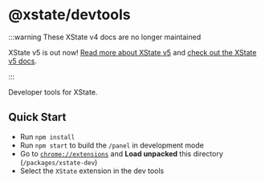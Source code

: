 # @xstate/devtools

:::warning These XState v4 docs are no longer maintained

XState v5 is out now! [Read more about XState v5](https://stately.ai/blog/2023-12-01-xstate-v5) and [check out the XState v5 docs](https://stately.ai/docs/xstate).

:::

Developer tools for XState.

## Quick Start

- Run `npm install`
- Run `npm start` to build the `/panel` in development mode
- Go to [`chrome://extensions`](chrome://extensions) and **Load unpacked** this directory (`/packages/xstate-dev`)
- Select the `XState` extension in the dev tools

